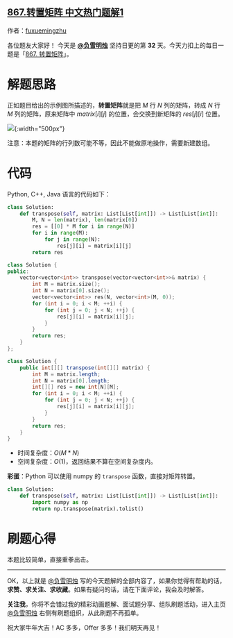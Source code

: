 ## [867.转置矩阵 中文热门题解1](https://leetcode.cn/problems/transpose-matrix/solutions/100000/zhuan-zhi-ju-zhen-de-san-chong-yu-yan-da-l7ye)

作者：[fuxuemingzhu](https://leetcode.cn/u/fuxuemingzhu)


各位题友大家好！ 今天是 **[@负雪明烛](/u/fuxuemingzhu/)** 坚持日更的第 **32** 天。今天力扣上的每日一题是「[867. 转置矩阵](https://leetcode-cn.com/problems/transpose-matrix/)」。

# 解题思路


正如题目给出的示例图所描述的，**转置矩阵**就是把 $M$ 行 $N$ 列的矩阵，转成 $N$ 行 $M$ 列的矩阵，原来矩阵中 $matrix[i][j]$ 的位置，会交换到新矩阵的 $res[j][i]$ 位置。


![](https://pic.leetcode-cn.com/1614214555-qChQOi-hint_transpose.png){:width="500px"}


注意：本题的矩阵的行列数可能不等，因此不能做原地操作，需要新建数组。

# 代码


Python, C++, Java 语言的代码如下：


```Python []
class Solution:
    def transpose(self, matrix: List[List[int]]) -> List[List[int]]:
        M, N = len(matrix), len(matrix[0])
        res = [[0] * M for i in range(N)]
        for i in range(M):
            for j in range(N):
                res[j][i] = matrix[i][j]
        return res
```
```C++ []
class Solution {
public:
    vector<vector<int>> transpose(vector<vector<int>>& matrix) {
        int M = matrix.size();
        int N = matrix[0].size();
        vector<vector<int>> res(N, vector<int>(M, 0));
        for (int i = 0; i < M; ++i) {
            for (int j = 0; j < N; ++j) {
                res[j][i] = matrix[i][j];
            }
        }
        return res;
    }
};
```
```Java []
class Solution {
    public int[][] transpose(int[][] matrix) {
        int M = matrix.length;
        int N = matrix[0].length;
        int[][] res = new int[N][M];
        for (int i = 0; i < M; ++i) {
            for (int j = 0; j < N; ++j) {
                res[j][i] = matrix[i][j];
            }
        }
        return res;
    }
}
```


- 时间复杂度：$O(M * N)$
- 空间复杂度：$O(1)$，返回结果不算在空间复杂度内。



**彩蛋**：Python 可以使用 numpy 的 `transpose` 函数，直接对矩阵转置。


```python
class Solution:
    def transpose(self, matrix: List[List[int]]) -> List[List[int]]:
        import numpy as np
        return np.transpose(matrix).tolist()
```



# 刷题心得


本题比较简单，直接重拳出击。

-----


OK，以上就是 [@负雪明烛](https://leetcode-cn.com/u/fuxuemingzhu/) 写的今天题解的全部内容了，如果你觉得有帮助的话，**求赞、求关注、求收藏**。如果有疑问的话，请在下面评论，我会及时解答。


**关注我**，你将不会错过我的精彩动画题解、面试题分享、组队刷题活动，进入主页 [@负雪明烛](https://leetcode-cn.com/u/fuxuemingzhu/) 右侧有刷题组织，从此刷题不再孤单。


祝大家牛年大吉！AC 多多，Offer 多多！我们明天再见！